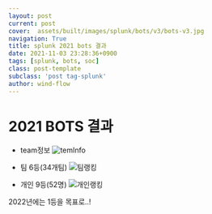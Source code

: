 ```yaml
---
layout: post
current: post
cover:  assets/built/images/splunk/bots/v3/bots-v3.jpg
navigation: True
title: splunk 2021 bots 결과
date: 2021-11-03 23:28:36+0900
tags: [splunk, bots, soc]
class: post-template
subclass: 'post tag-splunk'
author: wind-flow
---
```


# 2021 BOTS 결과

- team정보
![temInfo]({{site.url}}/assets/built/images/splunk/bots/v4/teamInfo.png)

- 팀 6등(34개팀)
![팀랭킹]({{site.url}}/assets/built/images/splunk/bots/v4/teamRanking.png)

- 개인 9등(52명)
![개인랭킹]({{site.url}}/assets/built/images/splunk/bots/v4/individualRanking.png)

2022년에는 1등을 목표로..!